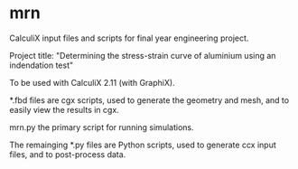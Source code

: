 # mrn
CalculiX input files and scripts for final year engineering project.

Project title: "Determining the stress-strain curve of aluminium using an indendation test"

To be used with CalculiX 2.11 (with GraphiX). 

*.fbd files are cgx scripts, used to generate the geometry and mesh, and to easily view the results in cgx.

mrn.py the primary script for running simulations.

The remainging *.py files are Python scripts, used to generate ccx input files, and to post-process data.